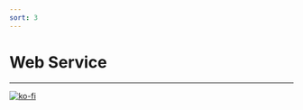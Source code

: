 ```yaml
---
sort: 3
---
```


# Web Service

---

[![ko-fi](https://www.ko-fi.com/img/githubbutton_sm.svg)](https://ko-fi.com/T6T41JKMI)
